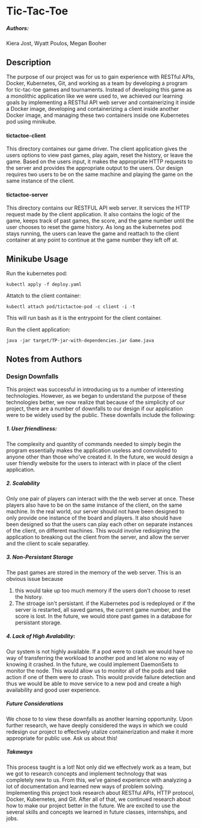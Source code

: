 # Tic-Tac-Toe
##### Authors:
Kiera Jost,
Wyatt Poulos,
Megan Booher

## Description
The purpose of our project was for us to gain experience with RESTful APIs, Docker, Kubernetes, Git, and working as a team by developing a program for tic-tac-toe games and tournaments. Instead of developing this game as a monolithic application like we were used to, we achieved our learning goals by implementing a RESTful API web server and containerizing it inside a Docker image, developing and containerizing a client inside another Docker image, and managing these two containers inside one Kubernetes pod using minikube. 

#### tictactoe-client
This directory containes our game driver. The client application gives the users options to view past games, play again, reset the history, or leave the game. Based on the users input, it makes the appropriate HTTP requests to the server and provides the appropriate output to the users. Our design requires two users to be on the same machine and playing the game on the same instance of the client.

#### tictactoe-server
This directory contains our RESTFUL API web server. It services the HTTP request made by the client application. It also contains the logic of the game, keeps track of past games, the score, and the game number until the user chooses to reset the game history. As long as the kubernetes pod stays running, the users can leave the game and reattach to the client container at any point to continue at the game number they left off at.


## Minikube Usage

Run the kubernetes pod:
```
kubectl apply -f deploy.yaml
```
Attatch to the client container:
```
kubectl attach pod/tictactoe-pod -c client -i -t
```
This will run bash as it is the entrypoint for the client container.

Run the client application:
```
java -jar target/TP-jar-with-dependencies.jar Game.java
```

## Notes from Authors

### Design Downfalls
This project was successful in introducing us to a number of interesting technologies. However, as we began to understand the purpose of these technologies better, we now realize that because of the simplicity of our project, there are a number of downfalls to our design if our application were to be widely used by the public. These downfalls include the following:

##### 1. User friendliness: 
The complexity and quantity of commands needed to simply begin the program essentially makes the application useless and convoluted to anyone other than
those who’ve created it. In the future, we would design a user friendly website for the users to interact with in place of the client application. 

##### 2. Scalability
Only one pair of players can interact with the the web server at once. These players also have to be on the same instance of the client, on the same machine. In the real world, our server should not have been designed to only provide one instance of the board and players. It also should have been designed so that the users can play each other on separate instances of the client, on different machines. This would involve redisigning the application to breaking out the client from the server, and allow the server and the client to scale separatley.

##### 3. Non-Persistant Storage
The past games are stored in the memory of the web server. This is an obvious issue because 
1. this would take up too much memory if the users don't choose to reset the history. 
2. The stroage isn't persistant. if the Kubernetes pod is redeployed or if the server is restarted, all saved games, the current game number, and the score is lost. 
In the future, we would store past games in a database for persistant storage. 

##### 4. Lack of High Avalability:
Our system is not highly available. If a pod were to crash we would have no way of transferring the workload to another pod and let alone no way of knowing it crashed. In the future, we could implement DaemonSets to monitor the node. This would allow us to monitor all of the pods and take action if one of them were to crash. This would provide failure detection and thus we would be able to move service to a new pod and create a high availability and good user experience.

##### Future Considerations
We chose to to view these downfalls as another learning opportunity. Upon further research, we have deeply considered the ways in which we could redesign our project to effectively utalize containerization and make it more appropriate for public use. Ask us about this!

##### Takaways
This process taught is a lot! Not only did we effectvely work as a team, but we got to research concepts and implement technology that was completely new to us. From this, we’ve gained experience with analyzing a lot of documentation and learned new ways of problem solving. Implementing this project took research about RESTful APIs, HTTP protocol, Docker, Kubernetes, and Git. After all of that, we continued research about how to make our project better in the future. We are excited to use the several skills and concepts we learned in future classes, internships, and jobs.



